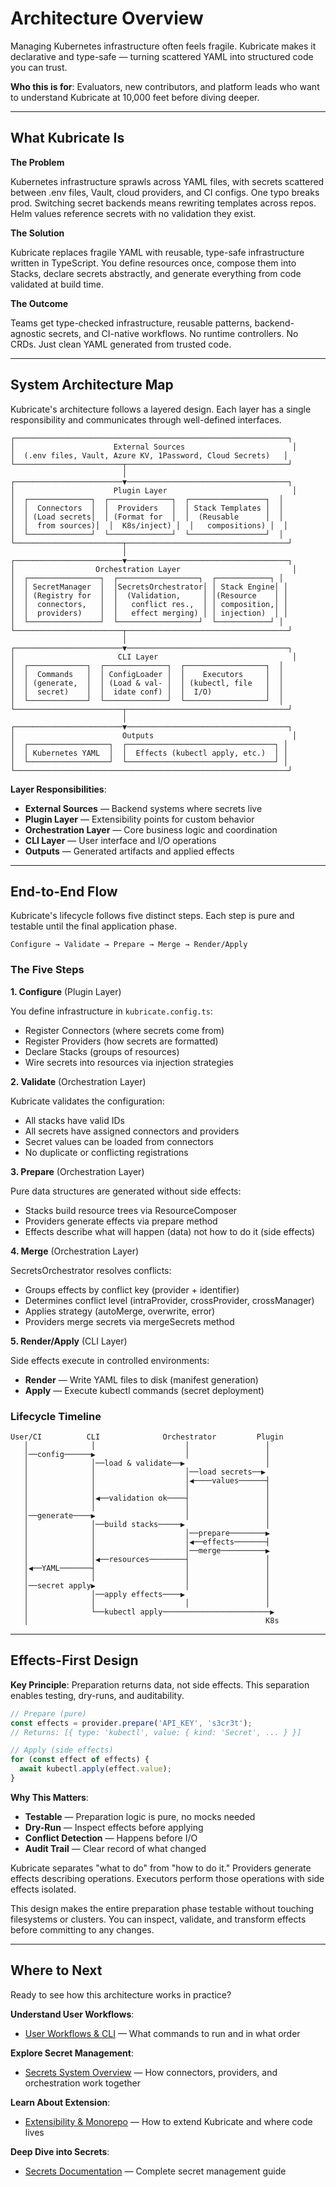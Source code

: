 # Architecture Overview

Managing Kubernetes infrastructure often feels fragile. Kubricate makes it declarative and type-safe — turning scattered YAML into structured code you can trust.

**Who this is for**: Evaluators, new contributors, and platform leads who want to understand Kubricate at 10,000 feet before diving deeper.

---

## What Kubricate Is

**The Problem**

Kubernetes infrastructure sprawls across YAML files, with secrets scattered between .env files, Vault, cloud providers, and CI configs. One typo breaks prod. Switching secret backends means rewriting templates across repos. Helm values reference secrets with no validation they exist.

**The Solution**

Kubricate replaces fragile YAML with reusable, type-safe infrastructure written in TypeScript. You define resources once, compose them into Stacks, declare secrets abstractly, and generate everything from code validated at build time.

**The Outcome**

Teams get type-checked infrastructure, reusable patterns, backend-agnostic secrets, and CI-native workflows. No runtime controllers. No CRDs. Just clean YAML generated from trusted code.

---

## System Architecture Map

Kubricate's architecture follows a layered design. Each layer has a single responsibility and communicates through well-defined interfaces.

```
┌─────────────────────────────────────────────────────────────┐
│                      External Sources                        │
│  (.env files, Vault, Azure KV, 1Password, Cloud Secrets)   │
└────────────────────────┬────────────────────────────────────┘
                         │
┌────────────────────────▼────────────────────────────────────┐
│                      Plugin Layer                            │
│  ┌──────────────┐  ┌──────────────┐  ┌─────────────────┐  │
│  │  Connectors  │  │  Providers   │  │ Stack Templates │  │
│  │ (Load secrets│  │ (Format for  │  │  (Reusable      │  │
│  │  from sources)│  │  K8s/inject) │  │   compositions) │  │
│  └──────────────┘  └──────────────┘  └─────────────────┘  │
└────────────────────────┬────────────────────────────────────┘
                         │
┌────────────────────────▼────────────────────────────────────┐
│                  Orchestration Layer                         │
│  ┌────────────────┐  ┌──────────────────┐  ┌────────────┐ │
│  │ SecretManager  │  │SecretsOrchestrator│ │ Stack Engine│ │
│  │ (Registry for  │  │  (Validation,     │ │(Resource    │ │
│  │  connectors,   │  │   conflict res.,  │ │ composition,│ │
│  │  providers)    │  │   effect merging) │ │ injection)  │ │
│  └────────────────┘  └──────────────────┘  └────────────┘ │
└────────────────────────┬────────────────────────────────────┘
                         │
┌────────────────────────▼────────────────────────────────────┐
│                       CLI Layer                              │
│  ┌─────────────┐  ┌──────────────┐  ┌──────────────────┐  │
│  │  Commands   │  │ ConfigLoader │  │    Executors     │  │
│  │ (generate,  │  │ (Load & val- │  │ (kubectl, file   │  │
│  │  secret)    │  │  idate conf) │  │  I/O)            │  │
│  └─────────────┘  └──────────────┘  └──────────────────┘  │
└────────────────────────┬────────────────────────────────────┘
                         │
┌────────────────────────▼────────────────────────────────────┐
│                        Outputs                               │
│  ┌──────────────────┐  ┌─────────────────────────────────┐ │
│  │ Kubernetes YAML  │  │  Effects (kubectl apply, etc.)  │ │
│  └──────────────────┘  └─────────────────────────────────┘ │
└─────────────────────────────────────────────────────────────┘
```

**Layer Responsibilities**:

- **External Sources** — Backend systems where secrets live
- **Plugin Layer** — Extensibility points for custom behavior
- **Orchestration Layer** — Core business logic and coordination
- **CLI Layer** — User interface and I/O operations
- **Outputs** — Generated artifacts and applied effects

---

## End-to-End Flow

Kubricate's lifecycle follows five distinct steps. Each step is pure and testable until the final application phase.

```
Configure → Validate → Prepare → Merge → Render/Apply
```

### The Five Steps

**1. Configure** (Plugin Layer)

You define infrastructure in `kubricate.config.ts`:
- Register Connectors (where secrets come from)
- Register Providers (how secrets are formatted)
- Declare Stacks (groups of resources)
- Wire secrets into resources via injection strategies

**2. Validate** (Orchestration Layer)

Kubricate validates the configuration:
- All stacks have valid IDs
- All secrets have assigned connectors and providers
- Secret values can be loaded from connectors
- No duplicate or conflicting registrations

**3. Prepare** (Orchestration Layer)

Pure data structures are generated without side effects:
- Stacks build resource trees via ResourceComposer
- Providers generate effects via prepare method
- Effects describe what will happen (data) not how to do it (side effects)

**4. Merge** (Orchestration Layer)

SecretsOrchestrator resolves conflicts:
- Groups effects by conflict key (provider + identifier)
- Determines conflict level (intraProvider, crossProvider, crossManager)
- Applies strategy (autoMerge, overwrite, error)
- Providers merge secrets via mergeSecrets method

**5. Render/Apply** (CLI Layer)

Side effects execute in controlled environments:
- **Render** — Write YAML files to disk (manifest generation)
- **Apply** — Execute kubectl commands (secret deployment)

### Lifecycle Timeline

```
User/CI          CLI              Orchestrator         Plugin
   │              │                    │                 │
   │──config──────▶                    │                 │
   │              │──load & validate──▶                  │
   │              │                    │──load secrets──▶
   │              │                    │◀────values──────┤
   │              │                    │                 │
   │              │◀──validation ok────┤                 │
   │              │                    │                 │
   │──generate────▶                    │                 │
   │              │──build stacks─────▶                  │
   │              │                    │──prepare────────▶
   │              │                    │◀──effects───────┤
   │              │                    │──merge──────────▶
   │              │◀──resources────────┤                 │
   │◀──YAML───────┤                    │                 │
   │              │                    │                 │
   │──secret apply▶                    │                 │
   │              │──apply effects────▶                  │
   │              │                    │                 │
   │              └──kubectl apply────────────────────────▶
   │                                                     K8s
```

---

## Effects-First Design

**Key Principle**: Preparation returns data, not side effects. This separation enables testing, dry-runs, and auditability.

```typescript
// Prepare (pure)
const effects = provider.prepare('API_KEY', 's3cr3t');
// Returns: [{ type: 'kubectl', value: { kind: 'Secret', ... } }]

// Apply (side effects)
for (const effect of effects) {
  await kubectl.apply(effect.value);
}
```

**Why This Matters**:

- **Testable** — Preparation logic is pure, no mocks needed
- **Dry-Run** — Inspect effects before applying
- **Conflict Detection** — Happens before I/O
- **Audit Trail** — Clear record of what changed

Kubricate separates "what to do" from "how to do it." Providers generate effects describing operations. Executors perform those operations with side effects isolated.

This design makes the entire preparation phase testable without touching filesystems or clusters. You can inspect, validate, and transform effects before committing to any changes.

---

## Where to Next

Ready to see how this architecture works in practice?

**Understand User Workflows**:
- [User Workflows & CLI](./02-user-workflows-cli.md) — What commands to run and in what order

**Explore Secret Management**:
- [Secrets System Overview](./03-secrets-overview.md) — How connectors, providers, and orchestration work together

**Learn About Extension**:
- [Extensibility & Monorepo](./04-extensibility-and-monorepo.md) — How to extend Kubricate and where code lives

**Deep Dive into Secrets**:
- [Secrets Documentation](../secrets/00-vision-overview.md) — Complete secret management guide

